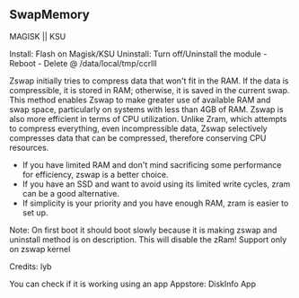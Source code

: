 ## SwapMemory

MAGISK || KSU

Install: Flash on Magisk/KSU
Uninstall: Turn off/Uninstall the module - Reboot - Delete @ /data/local/tmp/ccrlll

  Zswap initially tries to compress data that won't fit in the RAM. If the data is compressible, it is stored in RAM; otherwise, it is saved in the current swap. This method enables Zswap to make greater use of available RAM and swap space, particularly on systems with less than 4GB of RAM. Zswap is also more efficient in terms of CPU utilization. Unlike Zram, which attempts to compress everything, even incompressible data, Zswap selectively compresses data that can be compressed, therefore conserving CPU resources.

- If you have limited RAM and don't mind sacrificing some performance for efficiency, zswap is a better choice.
- If you have an SSD and want to avoid using its limited write cycles, zram can be a good alternative.
- If simplicity is your priority and you have enough RAM, zram is easier to set up.

Note: On first boot it should boot slowly because it is making zswap and uninstall method is on description. This will disable the zRam! Support only on zswap kernel

Credits: lyb

You can check if it is working using an app
Appstore: DiskInfo App
